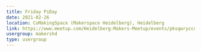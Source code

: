 ```yaml
---
title: Friday PiDay
date: 2021-02-26
location: CoMakingSpace (Makerspace Heidelberg), Heidelberg
link: https://www.meetup.com/Heidelberg-Makers-Meetup/events/pksqwryccdbjc/
usergroup: makershd
type: usergroup
---
```

